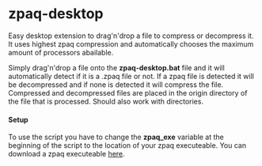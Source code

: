 # zpaq-desktop
Easy desktop extension to drag'n'drop a file to compress or decompress it. It uses highest zpaq compression and automatically chooses the maximum amount of processors abailable.

Simply drag'n'drop a file onto the **zpaq-desktop.bat** file and it will automatically detect if it is a .zpaq file or not. If a zpaq file is detected it will be decompressed and if none is detected it will compress the file. Compressed and decompressed files are placed in the origin directory of the file that is processed.
Should also work with directories.


#### Setup
To use the script you have to change the **zpaq_exe** variable at the beginning of the script to the location of your zpaq executeable. You can download a zpaq executeable [here](https://github.com/zpaq/zpaq).

